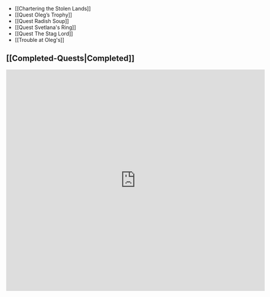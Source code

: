 - [[Chartering the Stolen Lands]]
- [[Quest Oleg’s Trophy]]
- [[Quest Radish Soup]]
- [[Quest Svetlana's Ring]]
- [[Quest The Stag Lord]]
- [[Trouble at Oleg's]]
## [[Completed-Quests|Completed]]
<iframe src="https://shiek460.github.io/kingmaker/Completed-Quests" width="700" height="600" frameborder="0"></iframe>
